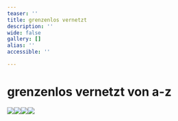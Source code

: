 ```yaml
---
teaser: ''
title: grenzenlos vernetzt
description: ''
wide: false
gallery: []
alias: ''
accessible: ''

---
```

# grenzenlos vernetzt von a-z

![](/media/2022/07/ankundigungstext-01.jpg)![](/media/2022/07/ankundigungstext-02.jpg)![](/media/2022/07/ankundigungstext-03.jpg)![](/media/2022/07/ankundigungstext-04.jpg)
